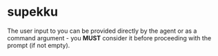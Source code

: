 # supekku

The user input to you can be provided directly by the agent or as a command argument - you **MUST** consider it before proceeding with the prompt (if not empty).
